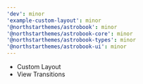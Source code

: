```yaml
---
'dev': minor
'example-custom-layout': minor
'@northstarthemes/astrobook': minor
'@northstarthemes/astrobook-core': minor
'@northstarthemes/astrobook-types': minor
'@northstarthemes/astrobook-ui': minor
---
```


- Custom Layout
- View Transitions
